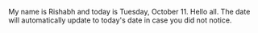My name is Rishabh and today is Tuesday, October 11. Hello all. The date will automatically update to today's date in case you did not notice.
